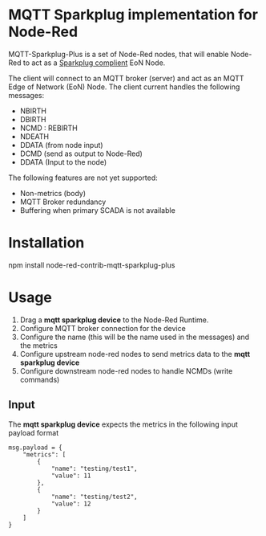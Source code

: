 # MQTT Sparkplug implementation for Node-Red

MQTT-Sparkplug-Plus is a set of Node-Red nodes, that will enable Node-Red to act as a [Sparkplug complient](https://s3.amazonaws.com/ignition-modules/Current/Sparkplug+Specification.pdf) EoN Node. 

The client will connect to an MQTT broker (server) and act as an MQTT Edge of Network (EoN) Node. The client current handles the following messages:


* NBIRTH
* DBIRTH
* NCMD : REBIRTH
* NDEATH
* DDATA (from node input)
* DCMD (send as output to Node-Red)
* DDATA (Input to the node)

The following features are not yet supported:
* Non-metrics (body)
* MQTT Broker redundancy
* Buffering when primary SCADA is not available

# Installation

npm install node-red-contrib-mqtt-sparkplug-plus

# Usage
1. Drag a **mqtt sparkplug device** to the Node-Red Runtime. 
2. Configure MQTT broker connection for the device
3. Configure the name (this will be the name used in the messages) and the metrics
4. Configure upstream node-red nodes to send metrics data to the **mqtt sparkplug device** 
5. Configure downstream node-red nodes to handle NCMDs (write commands)

## Input
The **mqtt sparkplug device** expects the metrics in the following input payload format

```
msg.payload = {
    "metrics": [
        {
            "name": "testing/test1",
            "value": 11
        },
        {
            "name": "testing/test2",
            "value": 12
        }
    ]
}
```
